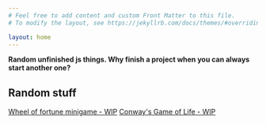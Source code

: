```yaml
---
# Feel free to add content and custom Front Matter to this file.
# To modify the layout, see https://jekyllrb.com/docs/themes/#overriding-theme-defaults

layout: home
---
```

**Random unfinished js things. Why finish a project when you can always start another one?**

## Random stuff
[Wheel of fortune minigame - WIP](pages/wheel-of-fortune.html)
[Conway's Game of Life - WIP](pages/conway.html)